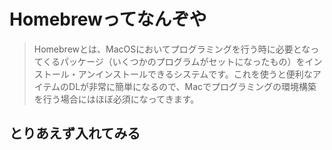 # Homebrewってなんぞや

> Homebrewとは、MacOSにおいてプログラミングを行う時に必要となってくるパッケージ（いくつかのプログラムがセットになったもの）をインストール・アンインストールできるシステムです。これを使うと便利なアイテムのDLが非常に簡単になるので、Macでプログラミングの環境構築を行う場合にはほぼ必須になってきます。

## とりあえず入れてみる

